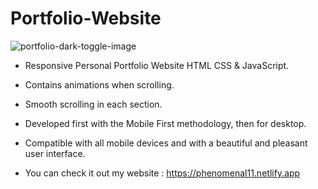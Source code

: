# Portfolio-Website
![portfolio-dark-toggle-image](https://github.com/user-attachments/assets/483eeebf-fcf7-4d8b-983f-09ef327e09d5)


- Responsive Personal Portfolio Website HTML CSS & JavaScript.
- Contains animations when scrolling.
- Smooth scrolling in each section.
- Developed first with the Mobile First methodology, then for desktop.
- Compatible with all mobile devices and with a beautiful and pleasant user interface.

- You can check it out my website : https://phenomenal11.netlify.app 
